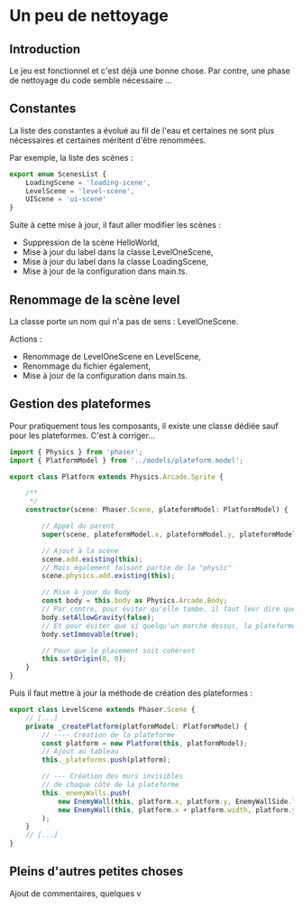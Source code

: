 # Un peu de nettoyage
## Introduction
Le jeu est fonctionnel et c'est déjà une bonne chose. Par contre, une phase de nettoyage du code semble nécessaire ...

## Constantes

La liste des constantes a évolué au fil de l'eau et certaines ne sont plus nécessaires et certaines méritent d'être renommées.

Par exemple, la liste des scènes :
```typescript
export enum ScenesList {
    LoadingScene = 'loading-scene',
    LevelScene = 'level-scene',
    UIScene = 'ui-scene'
}
```

Suite à cette mise à jour, il faut aller modifier les scènes :
* Suppression de la scène HelloWorld,
* Mise à jour du label dans la classe LevelOneScene,
* Mise à jour du label dans la classe LoadingScene,
* Mise à jour de la configuration dans main.ts.

## Renommage de la scène level

La classe porte un nom qui n'a pas de sens : LevelOneScene. 

Actions :
* Renommage de LevelOneScene en LevelScene,
* Renommage du fichier également,
* Mise à jour de la configuration dans main.ts.

## Gestion des plateformes

Pour pratiquement tous les composants, il existe une classe dédiée sauf pour les plateformes. C'est à corriger...

```typescript
import { Physics } from 'phaser';
import { PlatformModel } from '../models/plateform.model';

export class Platform extends Physics.Arcade.Sprite {

    /**
     */
    constructor(scene: Phaser.Scene, plateformModel: PlatformModel) {

        // Appel du parent
        super(scene, plateformModel.x, plateformModel.y, plateformModel.image);

        // Ajout à la scéne
        scene.add.existing(this);
        // Mais également faisant partie de la "physic"
        scene.physics.add.existing(this);

        // Mise à jour du Body
        const body = this.body as Physics.Arcade.Body;
        // Par contre, pour éviter qu'elle tombe, il faut leur dire que la gravité n'a pas d'impact
        body.setAllowGravity(false);
        // Et pour éviter que si quelqu'un marche dessus, la plateforme glisse
        body.setImmovable(true);

        // Pour que le placement soit cohérent
        this.setOrigin(0, 0);
    }
}
```

Puis il faut mettre à jour la méthode de création des plateformes :
```typescript
export class LevelScene extends Phaser.Scene {
    // [...]
    private _createPlatform(platformModel: PlatformModel) {
        // ---- Création de la plateforme
        const platform = new Platform(this, platformModel);
        // Ajout au tableau
        this._plateforms.push(platform);

        // --- Création des murs invisibles
        // de chaque côté de la plateforme
        this._enemyWalls.push(
            new EnemyWall(this, platform.x, platform.y, EnemyWallSide.left),
            new EnemyWall(this, platform.x + platform.width, platform.y, EnemyWallSide.right)
        );
    }
    // [...]
}
```

## Pleins d'autres petites choses

Ajout de commentaires, quelques v

